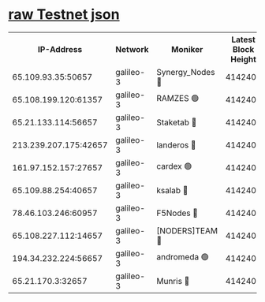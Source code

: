 [raw Testnet json](https://rpc-check.androt.stavr.tech/androt/rpcandrot_result.json)
=

<table><tr><th>IP-Address</th><th>Network</th><th>Moniker</th><th>Latest Block Height</th><th>Earliest Block Height</th><th>Catching Up</th><th>Tx Index</th><th>Voting Power</th><th>Scan Time</th></tr><tr><td>65.109.93.35:50657</td><td>galileo-3</td><td>Synergy_Nodes 🔴</td><td>4142407</td><td>0</td><td>False</td><td>on</td><td>960600</td><td>2023-12-08T15:01:41.864405552UTC</td></tr><tr><td>65.108.199.120:61357</td><td>galileo-3</td><td>RAMZES 🟢</td><td>4142405</td><td>1</td><td>False</td><td>on</td><td>0</td><td>2023-12-08T15:01:26.784365674UTC</td></tr><tr><td>65.21.133.114:56657</td><td>galileo-3</td><td>Staketab 🔴</td><td>4142408</td><td>90001</td><td>False</td><td>on</td><td>2</td><td>2023-12-08T15:01:42.869825045UTC</td></tr><tr><td>213.239.207.175:42657</td><td>galileo-3</td><td>landeros 🔴</td><td>4142403</td><td>2642001</td><td>False</td><td>on</td><td>72</td><td>2023-12-08T15:01:16.788386095UTC</td></tr><tr><td>161.97.152.157:27657</td><td>galileo-3</td><td>cardex 🟢</td><td>4142407</td><td>2945323</td><td>False</td><td>on</td><td>0</td><td>2023-12-08T15:01:42.475875527UTC</td></tr><tr><td>65.109.88.254:40657</td><td>galileo-3</td><td>ksalab 🔴</td><td>4142404</td><td>3000356</td><td>False</td><td>on</td><td>31927</td><td>2023-12-08T15:01:22.324864466UTC</td></tr><tr><td>78.46.103.246:60957</td><td>galileo-3</td><td>F5Nodes 🔴</td><td>4142407</td><td>3057001</td><td>False</td><td>off</td><td>24</td><td>2023-12-08T15:01:42.115177481UTC</td></tr><tr><td>65.108.227.112:14657</td><td>galileo-3</td><td>[NODERS]TEAM 🔴</td><td>4142403</td><td>3176323</td><td>False</td><td>on</td><td>959618</td><td>2023-12-08T15:01:17.179493493UTC</td></tr><tr><td>194.34.232.224:56657</td><td>galileo-3</td><td>andromeda 🟢</td><td>4142404</td><td>4042404</td><td>False</td><td>off</td><td>0</td><td>2023-12-08T15:01:21.961802112UTC</td></tr><tr><td>65.21.170.3:32657</td><td>galileo-3</td><td>Munris 🔴</td><td>4142406</td><td>4042406</td><td>False</td><td>off</td><td>414</td><td>2023-12-08T15:01:31.268750657UTC</td></tr></table>
